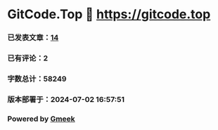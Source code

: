 # GitCode.Top :link: https://gitcode.top 
### 已发表文章：[14](https://gitcode.top/tag.html) 
### 已有评论：2 
### 字数总计：58249 
### 版本部署于：2024-07-02 16:57:51 
### Powered by [Gmeek](https://github.com/Meekdai/Gmeek)
